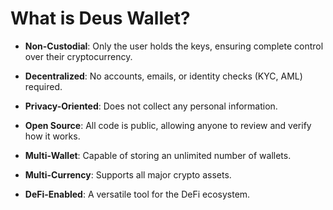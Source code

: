 # What is Deus Wallet?

- **Non-Custodial**: Only the user holds the keys, ensuring complete control over their cryptocurrency.

- **Decentralized**: No accounts, emails, or identity checks (KYC, AML) required.

- **Privacy-Oriented**: Does not collect any personal information.

- **Open Source**: All code is public, allowing anyone to review and verify how it works.

- **Multi-Wallet**: Capable of storing an unlimited number of wallets.

- **Multi-Currency**: Supports all major crypto assets.

- **DeFi-Enabled**: A versatile tool for the DeFi ecosystem.